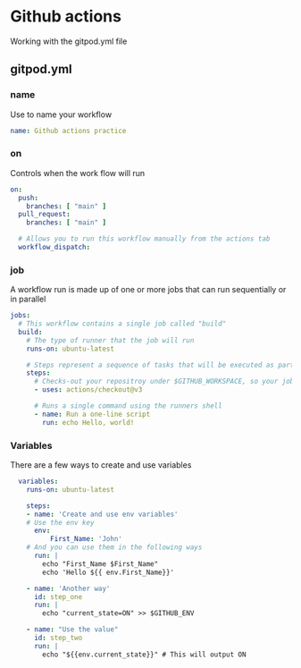 #  Github actions

<p>Working with the gitpod.yml file</p>

## gitpod.yml

### name  
Use to name your workflow 
```yml
name: Github actions practice 
```

### on  
Controls when the work flow will run  
```yml
on:
  push:
    branches: [ "main" ]
  pull_request:
    branches: [ "main" ]

  # Allows you to run this workflow manually from the actions tab
  workflow_dispatch:
```
### job
A workflow run is made up of one or more jobs that can run sequentially or in parallel  
```yml
jobs:
  # This workflow contains a single job called "build"
  build:
    # The type of runner that the job will run
    runs-on: ubuntu-latest

    # Steps represent a sequence of tasks that will be executed as part of the job
    steps:
      # Checks-out your repositroy under $GITHUB_WORKSPACE, so your job can access it
      - uses: actions/checkout@v3

      # Runs a single command using the runners shell
      - name: Run a one-line script
        run: echo Hello, world!
```
### Variables
There are a few ways to create and use variables

```yml
  variables:
    runs-on: ubuntu-latest

    steps:
    - name: 'Create and use env variables'
    # Use the env key
      env:
          First_Name: 'John'
    # And you can use them in the following ways
      run: |
        echo "First_Name $First_Name"
        echo 'Hello ${{ env.First_Name}}'

    - name: 'Another way'
      id: step_one
      run: |
        echo "current_state=ON" >> $GITHUB_ENV

    - name: "Use the value"
      id: step_two
      run: |
        echo "${{env.current_state}}" # This will output ON
```
